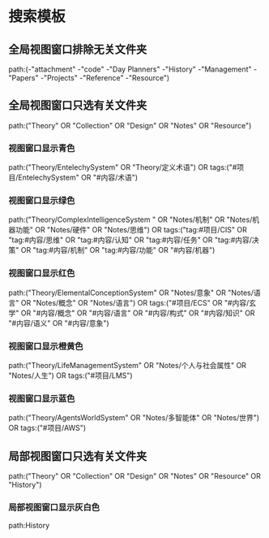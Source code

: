 
# 搜索模板


## 全局视图窗口排除无关文件夹

path:(-"attachment" -"code" -"Day Planners" -"History" -"Management" -"Papers" -"Projects" -"Reference" -"Resource")


## 全局视图窗口只选有关文件夹

path:("Theory" OR "Collection" OR "Design" OR "Notes" OR "Resource")



### 视图窗口显示青色

path:("Theory/EntelechySystem" OR "Theory/定义术语") OR tags:("#项目/EntelechySystem" OR "#内容/术语")


### 视图窗口显示绿色

path:("Theory/ComplexIntelligenceSystem " OR "Notes/机制" OR "Notes/机器功能" OR "Notes/硬件" OR "Notes/思维") OR tags:("tag:#项目/CIS" OR "tag:#内容/思维" OR "tag:#内容/认知" OR "tag:#内容/任务" OR "tag:#内容/决策" OR "tag:#内容/机制" OR "tag:#内容/功能" OR "#内容/机器")


### 视图窗口显示红色

path:("Theory/ElementalConceptionSystem" OR "Notes/意象" OR "Notes/语言" OR "Notes/概念" OR "Notes/语言") OR tags:("#项目/ECS" OR "#内容/玄学" OR "#内容/概念" OR "#内容/语言" OR "#内容/构式" OR "#内容/知识" OR "#内容/语义" OR "#内容/意象")


### 视图窗口显示橙黄色

path:("Theory/LifeManagementSystem" OR "Notes/个人与社会属性" OR "Notes/人生") OR tags:("#项目/LMS")



### 视图窗口显示蓝色

path:("Theory/AgentsWorldSystem" OR "Notes/多智能体" OR "Notes/世界") OR tags:("#项目/AWS")


## 局部视图窗口只选有关文件夹

path:("Theory" OR "Collection" OR "Design" OR "Notes" OR "Resource" OR "History")


### 局部视图窗口显示灰白色

path:History


